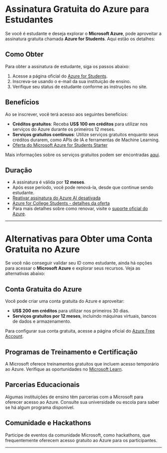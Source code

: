 # Assinatura Gratuita do Azure para Estudantes

Se você é estudante e deseja explorar o **Microsoft Azure**, pode aproveitar a assinatura gratuita chamada **Azure for Students**. Aqui estão os detalhes:

## Como Obter
Para obter a assinatura de estudante, siga os passos abaixo:
1. Acesse a página oficial do [Azure for Students](https://azure.microsoft.com/pt-br/free/students/).
2. Inscreva-se usando o e-mail da sua instituição de ensino.
3. Verifique seu status de estudante conforme as instruções no site.

## Benefícios
Ao se inscrever, você terá acesso aos seguintes benefícios:
- **Créditos gratuitos**: Receba **US$ 100 em créditos** para utilizar nos serviços do Azure durante os primeiros 12 meses.
- **Serviços gratuitos contínuos**: Utilize serviços gratuitos enquanto seus créditos durarem, como APIs de IA e ferramentas de Machine Learning.
- [Oferta do Microsoft Azure for Students Starter](https://azure.microsoft.com/pt-br/pricing/offers/ms-azr-0144p/)

Mais informações sobre os serviços gratuitos podem ser encontradas [aqui](https://azure.microsoft.com/pt-br/free/).

## Duração
- A assinatura é válida por **12 meses**.
- Após esse período, você pode renová-la, desde que continue sendo estudante.
- [Reativar assinatura do Azure AI desativada](https://learn.microsoft.com/pt-br/azure/cost-management-billing/manage/azurestudents-subscription-disabled)
- [Azure for College Students - detalhes da oferta](https://azure.microsoft.com/pt-br/pricing/offers/ms-azr-0170p/) 
- Para mais detalhes sobre como renovar, visite o [suporte oficial do Azure](https://learn.microsoft.com/pt-br/azure/azure-supportability/).

---

# Alternativas para Obter uma Conta Gratuita no Azure

Se você não conseguir validar seu ID como estudante, ainda há opções para acessar o **Microsoft Azure** e explorar seus recursos. Veja as alternativas abaixo:

## Conta Gratuita do Azure
Você pode criar uma conta gratuita do Azure e aproveitar:
- **US$ 200 em créditos** para utilizar nos primeiros 30 dias.
- **Serviços gratuitos por 12 meses**, incluindo máquinas virtuais, bancos de dados e armazenamento.

Para configurar sua conta gratuita, acesse a página oficial do [Azure Free Account](https://azure.microsoft.com/pt-br/free/).

## Programas de Treinamento e Certificação
A Microsoft oferece treinamentos gratuitos que incluem acesso temporário ao Azure. Verifique as oportunidades no [Microsoft Learn](https://learn.microsoft.com/pt-br/).

## Parcerias Educacionais
Algumas instituições de ensino têm parcerias com a Microsoft para oferecer acesso ao Azure. Consulte sua universidade ou escola para saber se há algum programa disponível.

## Comunidade e Hackathons
Participe de eventos da comunidade Microsoft, como hackathons, que frequentemente oferecem acesso gratuito ao Azure para os participantes.

---

